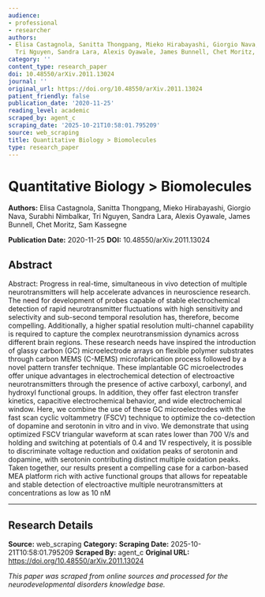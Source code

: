 ```yaml
---
audience:
- professional
- researcher
authors:
- Elisa Castagnola, Sanitta Thongpang, Mieko Hirabayashi, Giorgio Nava, Surabhi Nimbalkar,
  Tri Nguyen, Sandra Lara, Alexis Oyawale, James Bunnell, Chet Moritz, Sam Kassegne
category: ''
content_type: research_paper
doi: 10.48550/arXiv.2011.13024
journal: ''
original_url: https://doi.org/10.48550/arXiv.2011.13024
patient_friendly: false
publication_date: '2020-11-25'
reading_level: academic
scraped_by: agent_c
scraping_date: '2025-10-21T10:58:01.795209'
source: web_scraping
title: Quantitative Biology > Biomolecules
type: research_paper
---
```

# Quantitative Biology > Biomolecules

**Authors:** Elisa Castagnola, Sanitta Thongpang, Mieko Hirabayashi, Giorgio Nava, Surabhi Nimbalkar, Tri Nguyen, Sandra Lara, Alexis Oyawale, James Bunnell, Chet Moritz, Sam Kassegne

**Publication Date:** 2020-11-25
**DOI:** 10.48550/arXiv.2011.13024

## Abstract

Abstract:
Progress in real-time, simultaneous in vivo detection of multiple neurotransmitters will help accelerate advances in neuroscience research. The need for development of probes capable of stable electrochemical detection of rapid neurotransmitter fluctuations with high sensitivity and selectivity and sub-second temporal resolution has, therefore, become compelling. Additionally, a higher spatial resolution multi-channel capability is required to capture the complex neurotransmission dynamics across different brain regions. These research needs have inspired the introduction of glassy carbon (GC) microelectrode arrays on flexible polymer substrates through carbon MEMS (C-MEMS) microfabrication process followed by a novel pattern transfer technique. These implantable GC microelectrodes offer unique advantages in electrochemical detection of electroactive neurotransmitters through the presence of active carboxyl, carbonyl, and hydroxyl functional groups. In addition, they offer fast electron transfer kinetics, capacitive electrochemical behavior, and wide electrochemical window. Here, we combine the use of these GC microelectrodes with the fast scan cyclic voltammetry (FSCV) technique to optimize the co-detection of dopamine and serotonin in vitro and in vivo. We demonstrate that using optimized FSCV triangular waveform at scan rates lower than 700 V/s and holding and switching at potentials of 0.4 and 1V respectively, it is possible to discriminate voltage reduction and oxidation peaks of serotonin and dopamine, with serotonin contributing distinct multiple oxidation peaks. Taken together, our results present a compelling case for a carbon-based MEA platform rich with active functional groups that allows for repeatable and stable detection of electroactive multiple neurotransmitters at concentrations as low as 10 nM

---

## Research Details

**Source:** web_scraping
**Category:** 
**Scraping Date:** 2025-10-21T10:58:01.795209
**Scraped By:** agent_c
**Original URL:** https://doi.org/10.48550/arXiv.2011.13024

*This paper was scraped from online sources and processed for the neurodevelopmental disorders knowledge base.*